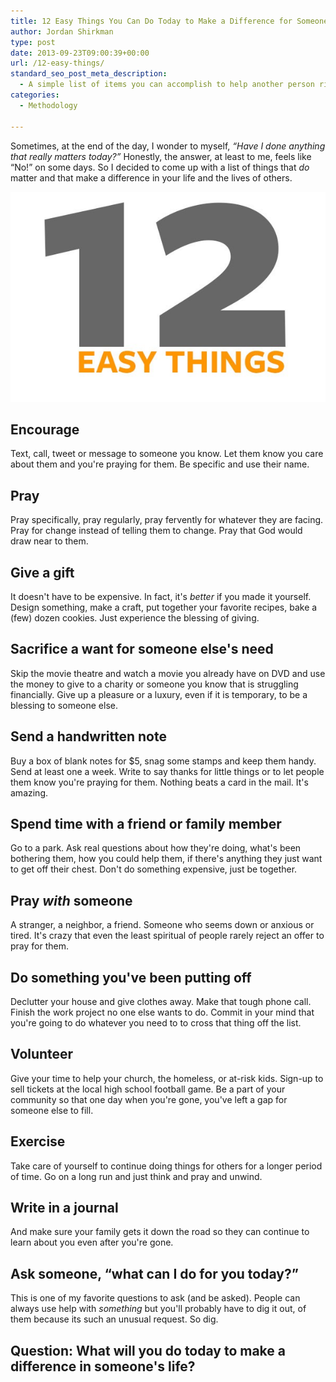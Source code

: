 ```yaml
---
title: 12 Easy Things You Can Do Today to Make a Difference for Someone Else
author: Jordan Shirkman
type: post
date: 2013-09-23T09:00:39+00:00
url: /12-easy-things/
standard_seo_post_meta_description:
  - A simple list of items you can accomplish to help another person right now.
categories:
  - Methodology

---
```

Sometimes, at the end of the day, I wonder to myself, _“Have I done anything that really matters today?”_ Honestly, the answer, at least to me, feels like &#8220;No!&#8221; on some days. So I decided to come up with a list of things that _do_ matter and that make a difference in your life and the lives of others.

![Image](/static/images/12-easy-things.jpeg) 

## Encourage

Text, call, tweet or message to someone you know. Let them know you care about them and you're praying for them. Be specific and use their name.<!--more-->

## Pray

Pray specifically, pray regularly, pray fervently for whatever they are facing. Pray for change instead of telling them to change. Pray that God would draw near to them.

## Give a gift

It doesn't have to be expensive. In fact, it's _better_ if you made it yourself. Design something, make a craft, put together your favorite recipes, bake a (few) dozen cookies. Just experience the blessing of giving.

## Sacrifice a want for someone else's need

Skip the movie theatre and watch a movie you already have on DVD and use the money to give to a charity or someone you know that is struggling financially. Give up a pleasure or a luxury, even if it is temporary, to be a blessing to someone else.

## Send a handwritten note

Buy a box of blank notes for $5, snag some stamps and keep them handy. Send at least one a week. Write to say thanks for little things or to let people them know you're praying for them. Nothing beats a card in the mail. It's amazing.

## Spend time with a friend or family member

Go to a park. Ask real questions about how they're doing, what's been bothering them, how you could help them, if there's anything they just want to get off their chest. Don't do something expensive, just be together.

## Pray _with_ someone

A stranger, a neighbor, a friend. Someone who seems down or anxious or tired. It's crazy that even the least spiritual of people rarely reject an offer to pray for them.

## Do something you've been putting off

Declutter your house and give clothes away. Make that tough phone call. Finish the work project no one else wants to do. Commit in your mind that you're going to do whatever you need to to cross that thing off the list.

## Volunteer

Give your time to help your church, the homeless, or at-risk kids. Sign-up to sell tickets at the local high school football game. Be a part of your community so that one day when you're gone, you've left a gap for someone else to fill.

## Exercise

Take care of yourself to continue doing things for others for a longer period of time. Go on a long run and just think and pray and unwind.

## Write in a journal

And make sure your family gets it down the road so they can continue to learn about you even after you're gone.

## Ask someone, &#8220;what can I do for you today?&#8221;

This is one of my favorite questions to ask (and be asked). People can always use help with _something_ but you'll probably have to dig it out, of them because its such an unusual request. So dig.

## Question: What will you do today to make a difference in someone's life?
